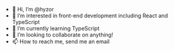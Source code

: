 - 👋 Hi, I’m @hyzor
- 👀 I’m interested in front-end development including React and TypeScript
- 🌱 I’m currently learning TypeScript
- 💞️ I’m looking to collaborate on anything!
- 📫 How to reach me, send me an email

<!---
hyzor/hyzor is a ✨ special ✨ repository because its `README.md` (this file) appears on your GitHub profile.
You can click the Preview link to take a look at your changes.
--->

